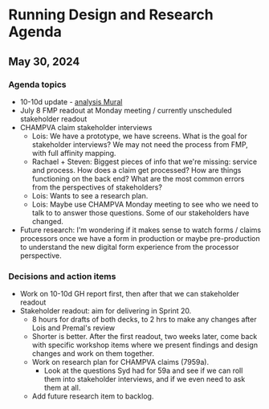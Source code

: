# Running Design and Research Agenda

## May 30, 2024
### Agenda topics
- 10-10d update - [analysis Mural](https://app.mural.co/t/departmentofveteransaffairs9999/m/departmentofveteransaffairs9999/1712766096062/a4141cf44d7867853fb69698ea6003aa2216d5d4?wid=0-1717015651965&sender=u3844370d13a440a7859d3526)
- July 8 FMP readout at Monday meeting / currently unscheduled stakeholder readout
- CHAMPVA claim stakeholder interviews
  - Lois: We have a prototype, we have screens. What is the goal for stakeholder interviews? We may not need the process from FMP, with full affinity mapping. 
  - Rachael + Steven: Biggest pieces of info that we're missing: service and process. How does a claim get processed? How are things functioning on the back end? What are the most common errors from the perspectives of stakeholders?
  - Lois: Wants to see a research plan.
  - Lois: Maybe use CHAMPVA Monday meeting to see who we need to talk to to answer those questions. Some of our stakeholders have changed.
- Future research: I'm wondering if it makes sense to watch forms / claims processors once we have a form in production or maybe pre-production to understand the new digital form experience from the processor perspective.

### Decisions and action items
- Work on 10-10d GH report first, then after that we can stakeholder readout
- Stakeholder readout: aim for delivering in Sprint 20.
  - 8 hours for drafts of both decks, to 2 hrs to make any changes after Lois and Premal's review
  - Shorter is better. After the first readout, two weeks later, come back with specific workshop items where we present findings and design changes and work on them together.
  - Work on research plan for CHAMPVA claims (7959a).
    - Look at the questions Syd had for 59a and see if we can roll them into stakeholder interviews, and if we even need  to ask them at all.
  - Add future research item to backlog.
